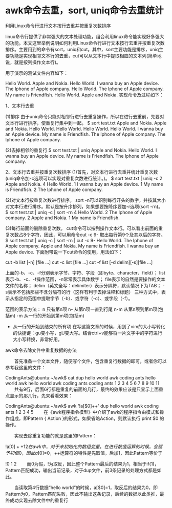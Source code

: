awk命令去重，sort, uniq命令去重统计
======


利用Linux命令行进行文本按行去重并按重复次数排序

linux命令行提供了非常强大的文本处理功能，组合利用linux命令能实现好多强大的功能。本文这里举例说明如何利用Linux命令行进行文本按行去重并按重复次数排序。主要用到的命令有sort，uniq和cut。其中，sort主要功能是排序，uniq主要功能是实现相邻文本行的去重，cut可以从文本行中提取相应的文本列(简单地说，就是按列操作文本行)。

用于演示的测试文件内容如下：

Hello World. 
Apple and Nokia. 
Hello World. 
I wanna buy an Apple device. 
The Iphone of Apple company. 
Hello World. 
The Iphone of Apple company. 
My name is Friendfish. 
Hello World. 
Apple and Nokia. 
实现命令及过程如下：

1、文本行去重

(1)排序 
由于uniq命令只能对相邻行进行去重复操作，所以在进行去重前，先要对文本行进行排序，使重复行集中到一起。 
$ sort test.txt 
Apple and Nokia. 
Apple and Nokia. 
Hello World. 
Hello World. 
Hello World. 
Hello World. 
I wanna buy an Apple device. 
My name is Friendfish. 
The Iphone of Apple company. 
The Iphone of Apple company.

(2)去掉相邻的重复行 
$ sort test.txt | uniq 
Apple and Nokia. 
Hello World. 
I wanna buy an Apple device. 
My name is Friendfish. 
The Iphone of Apple company.

2、文本行去重并按重复次数排序 
(1)首先，对文本行进行去重并统计重复次数(uniq命令加-c选项可以实现对重复次数进行统计。)。 
$ sort test.txt | uniq -c 
2 Apple and Nokia. 
4 Hello World. 
1 I wanna buy an Apple device. 
1 My name is Friendfish. 
2 The Iphone of Apple company.

(2)对文本行按重复次数进行排序。 
sort -n可以识别每行开头的数字，并按其大小对文本行进行排序。默认是按升序排列，如果想要按降序要加-r选项(sort -rn)。 
$ sort test.txt | uniq -c | sort -rn 
4 Hello World. 
2 The Iphone of Apple company. 
2 Apple and Nokia. 
1 My name is Friendfish.

(3)每行前面的删除重复次数。 
cut命令可以按列操作文本行。可以看出前面的重复次数占8个字符，因此，可以用命令cut -c 9- 取出每行第9个及其以后的字符。 
$ sort test.txt | uniq -c | sort -rn | cut -c 9- 
Hello World. 
The Iphone of Apple company. 
Apple and Nokia. 
My name is Friendfish. 
I wanna buy an Apple device. 
下面附带说一下cut命令的使用，用法如下：

cut -b list [-n] [file …] 
cut -c list [file …] 
cut -f list [-d delim][-s][file …]

上面的-b、-c、-f分别表示字节、字符、字段（即byte、character、field）； 
list表示-b、-c、-f操作范围，-n常常表示具体数字； 
file表示的自然是要操作的文本文件的名称； 
delim（英文全写：delimiter）表示分隔符，默认情况下为TAB； 
-s表示不包括那些不含分隔符的行（这样有利于去掉注释和标题） 
三种方式中，表示从指定的范围中提取字节（-b）、或字符（-c）、或字段（-f）。

范围的表示方法： 
n 只有第n项 
n- 从第n项一直到行尾 
n-m 从第n项到第m项(包括m) 
-m 从一行的开始到第m项(包括m) 
- 从一行的开始到结束的所有项 
在写这篇文章的时候，用到了vim的大小写转化的快捷键：gu变小写，gU变大写。结合ctrl+v能够将一片文字中的字符进行大小写转换，非常好用。

awk命令去除文件中重复数据的办法

　　首先准备一个文本文件，随便写个文件，包含重复行数据的即可，或者你可以参考我这里的文件：

CodingAnts@ubuntu:~/awk$ cat dup
hello world
awk
coding ants
hello world
awk
hello world
awk
coding ants
coding ants
1
2
3
4
5
6
7
8
9
10
11
　　共有9行，后面6行都是重复的前面的几行，最终的效果应该是只显示上面重点显示的那几行，先来看看效果：

CodingAnts@ubuntu:~/awk$ awk '!a[$0]++' dup
hello world
awk
coding ants
1
2
3
4
5
　　在《awk程序指令模型》中介绍了awk的程序指令由模式和操作组成，即Pattern { Action }的形式，如果省略Action，则默认执行 print $0 的操作。

　　实现去除重复功能的就是这里的Pattern：

!a[$0]++
1
2
　　在awk中，对于未初始化的数组变量，在进行数值运算的时候，会赋予初值0，因此a[$0]=0，++运算符的特性是先取值，后加1，因此Pattern等价于

!0
1
2
　　而0为假，!为取反，因此整个Pattern最后的结果为1，相当于if(1)，Pattern匹配成功，输出当前记录，对于dup文件，前3条记录的处理方式都是如此。

　　当读取第4行数据“hello world”的时候，a[$0]=1，取反后的结果为0，即Pattern为0，Pattern匹配失败，因此不输出这条记录，后续的数据以此类推，最终成功实现去除文件中的重复行